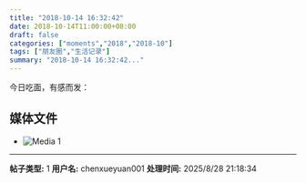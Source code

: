 ```yaml
---
title: "2018-10-14 16:32:42"
date: 2018-10-14T11:00:00+08:00
draft: false
categories: ["moments","2018","2018-10"]
tags: ["朋友圈","生活记录"]
summary: "2018-10-14 16:32:42..."
---
```


今日吃面，有感而发：

## 媒体文件

- ![Media 1](/Moments/photos/2018-10-14/201810141632420.jpg)

---

**帖子类型:** 1
**用户名:** chenxueyuan001
**处理时间:** 2025/8/28 21:18:34